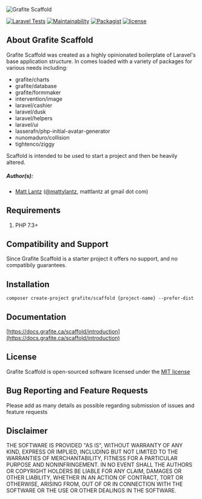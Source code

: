 ![Grafite Scaffold](https://docs.grafite.ca/img/grafite_scaffold.png)

[![Laravel Tests](https://github.com/grafiteinc/scaffold/workflows/Laravel%20Tests/badge.svg)](https://github.com/grafiteinc/scaffold/actions?query=workflow%3A%22Laravel+Tests%22)
[![Maintainability](https://api.codeclimate.com/v1/badges/8c00a046fec32d8b8ac7/maintainability)](https://codeclimate.com/github/GrafiteInc/scaffold/maintainability)
[![Packagist](https://img.shields.io/packagist/dt/grafite/scaffold.svg)](https://packagist.org/packages/grafite/scaffold)
[![license](https://img.shields.io/github/license/mashape/apistatus.svg)](https://packagist.org/packages/grafite/scaffold)

## About Grafite Scaffold
Grafite Scaffold was created as a highly opinionated boilerplate of Laravel's base application structure. In comes loaded with a variety of packages for various needs including:

- grafite/charts
- grafite/database
- grafite/formmaker
- intervention/image
- laravel/cashier
- laravel/dusk
- laravel/helpers
- laravel/ui
- lasserafn/php-initial-avatar-generator
- nunomaduro/collision
- tightenco/ziggy

Scaffold is intended to be used to start a project and then be heavily altered.

##### Author(s):
* [Matt Lantz](https://github.com/mlantz) ([@mattylantz](http://twitter.com/mattylantz), mattlantz at gmail dot com)

## Requirements

1. PHP 7.3+

## Compatibility and Support

Since Grafite Scaffold is a starter project it offers no support, and no compatibily guarantees.

## Installation

```
composer create-project grafite/scaffold {project-name} --prefer-dist
```

## Documentation

[https://docs.grafite.ca/scaffold/introduction](https://docs.grafite.ca/scaffold/introduction)

## License
Grafite Scaffold is open-sourced software licensed under the [MIT license](http://opensource.org/licenses/MIT)

## Bug Reporting and Feature Requests
Please add as many details as possible regarding submission of issues and feature requests

## Disclaimer
THE SOFTWARE IS PROVIDED "AS IS", WITHOUT WARRANTY OF ANY KIND, EXPRESS OR IMPLIED, INCLUDING BUT NOT LIMITED TO THE WARRANTIES OF MERCHANTABILITY, FITNESS FOR A PARTICULAR PURPOSE AND NONINFRINGEMENT. IN NO EVENT SHALL THE AUTHORS OR COPYRIGHT HOLDERS BE LIABLE FOR ANY CLAIM, DAMAGES OR OTHER LIABILITY, WHETHER IN AN ACTION OF CONTRACT, TORT OR OTHERWISE, ARISING FROM, OUT OF OR IN CONNECTION WITH THE SOFTWARE OR THE USE OR OTHER DEALINGS IN THE SOFTWARE.
